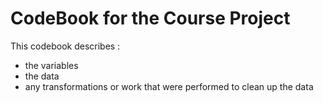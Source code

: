 <h1>CodeBook for the Course Project</h1>
<p>This codebook describes :</p>
<ul>
 <li>the variables</li>
 <li>the data</li>
 <li>any transformations or work that were performed to clean up the data</li>
</ul>


